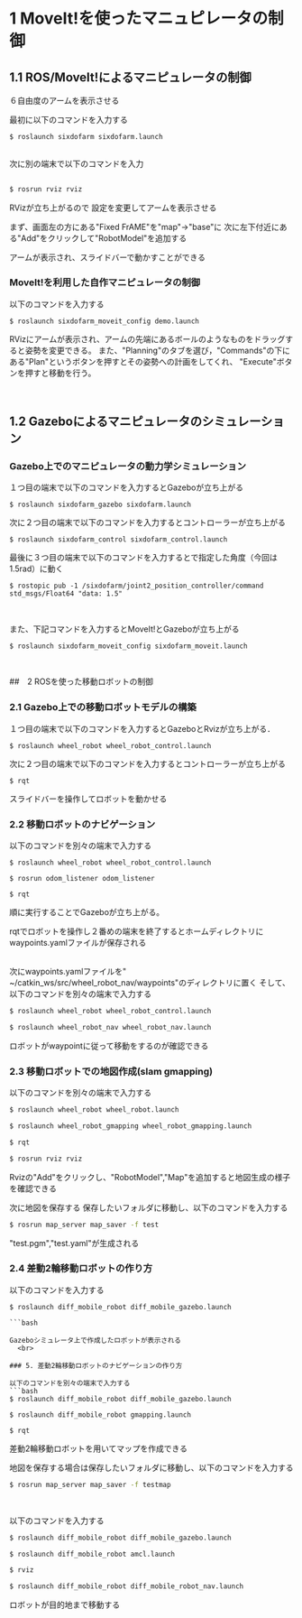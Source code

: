 

# 1 MoveIt!を使ったマニュピレータの制御
## 1.1 ROS/MoveIt!によるマニピュレータの制御   
 

６自由度のアームを表示させる

最初に以下のコマンドを入力する

```bash
$ roslaunch sixdofarm sixdofarm.launch
  
```
次に別の端末で以下のコマンドを入力

```bash
  
$ rosrun rviz rviz
```
RVizが立ち上がるので
設定を変更してアームを表示させる

まず、画面左の方にある"Fixed FrAME"を"map"→"base"に
次に左下付近にある"Add"をクリックして"RobotModel"を追加する

アームが表示され、スライドバーで動かすことができる



### MoveIt!を利用した自作マニピュレータの制御  

以下のコマンドを入力する
```
$ roslaunch sixdofarm_moveit_config demo.launch 
```
RVizにアームが表示され、アームの先端にあるボールのようなものをドラッグすると姿勢を変更できる。
また、"Planning"のタブを選び，"Commands"の下にある"Plan"というボタンを押すとその姿勢への計画をしてくれ、
"Execute"ボタンを押すと移動を行う。


  <br>

## 1.2 Gazeboによるマニピュレータのシミュレーション  
### Gazebo上でのマニピュレータの動力学シミュレーション  

１つ目の端末で以下のコマンドを入力するとGazeboが立ち上がる
```
$ roslaunch sixdofarm_gazebo sixdofarm.launch
```
次に２つ目の端末で以下のコマンドを入力するとコントローラーが立ち上がる

```
$ roslaunch sixdofarm_control sixdofarm_control.launch
```
最後に３つ目の端末で以下のコマンドを入力するとで指定した角度（今回は1.5rad）に動く
```
$ rostopic pub -1 /sixdofarm/joint2_position_controller/command std_msgs/Float64 "data: 1.5"
```

  <br>


また、下記コマンドを入力するとMoveIt!とGazeboが立ち上がる  
```
$ roslaunch sixdofarm_moveit_config sixdofarm_moveit.launch
```
  <br>

##　2 ROSを使った移動ロボットの制御  
### 2.1 Gazebo上での移動ロボットモデルの構築    


１つ目の端末で以下のコマンドを入力するとGazeboとRvizが立ち上がる．
```
$ roslaunch wheel_robot wheel_robot_control.launch
```
次に２つ目の端末で以下のコマンドを入力するとコントローラーが立ち上がる
```
$ rqt
```
スライドバーを操作してロボットを動かせる


### 2.2 移動ロボットのナビゲーション   
以下のコマンドを別々の端末で入力する
```
$ roslaunch wheel_robot wheel_robot_control.launch

$ rosrun odom_listener odom_listener

$ rqt
```
順に実行することでGazeboが立ち上がる。

rqtでロボットを操作し２番めの端末を終了するとホームディレクトリにwaypoints.yamlファイルが保存される  
 
  <br>
次にwaypoints.yamlファイルを" ~/catkin_ws/src/wheel_robot_nav/waypoints"のディレクトリに置く 
そして、以下のコマンドを別々の端末で入力する


```bash
$ roslaunch wheel_robot wheel_robot_control.launch 

$ roslaunch wheel_robot_nav wheel_robot_nav.launch 

```


ロボットがwaypointに従って移動をするのが確認できる
  <br>

### 2.3 移動ロボットでの地図作成(slam gmapping)  

以下のコマンドを別々の端末で入力する
```bash
$ roslaunch wheel_robot wheel_robot.launch 

$ roslaunch wheel_robot_gmapping wheel_robot_gmapping.launch

$ rqt　

$ rosrun rviz rviz

```

Rvizの"Add"をクリックし、"RobotModel","Map"を追加すると地図生成の様子を確認できる 

次に地図を保存する
保存したいフォルダに移動し、以下のコマンドを入力する
```bash
$ rosrun map_server map_saver -f test

```

"test.pgm","test.yaml"が生成される
  <br>
  
### 2.4 差動2輪移動ロボットの作り方


以下のコマンドを入力する
```
$ roslaunch diff_mobile_robot diff_mobile_gazebo.launch

```bash

Gazeboシミュレータ上で作成したロボットが表示される
  <br>

### 5. 差動2輪移動ロボットのナビゲーションの作り方

以下のコマンドを別々の端末で入力する
```bash
$ roslaunch diff_mobile_robot diff_mobile_gazebo.launch

$ roslaunch diff_mobile_robot gmapping.launch

$ rqt

```

差動2輪移動ロボットを用いてマップを作成できる

地図を保存する場合は保存したいフォルダに移動し、以下のコマンドを入力する
```bash
$ rosrun map_server map_saver -f testmap

```

  <br>
 
以下のコマンドを入力する
```bash
$ roslaunch diff_mobile_robot diff_mobile_gazebo.launch

$ roslaunch diff_mobile_robot amcl.launch

$ rviz

$ roslaunch diff_mobile_robot diff_mobile_robot_nav.launch

```


ロボットが目的地まで移動する
